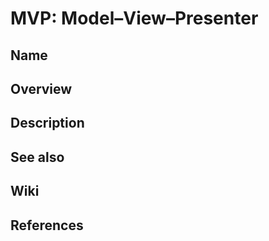# MVP: Model–View–Presenter

## Name

## Overview

## Description

## See also

## Wiki

## References

